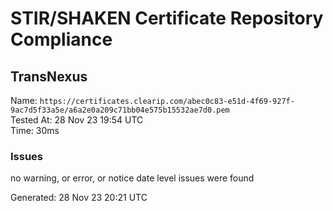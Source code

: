 # STIR/SHAKEN Certificate Repository Compliance

## TransNexus

Name: `https://certificates.clearip.com/abec0c83-e51d-4f69-927f-9ac7d5f33a5e/a6a2e0a209c71bb04e575b15532ae7d0.pem`\
Tested At: 28 Nov 23 19:54 UTC\
Time: 30ms

### Issues

no warning, or error, or notice date level issues were found

Generated: 28 Nov 23 20:21 UTC